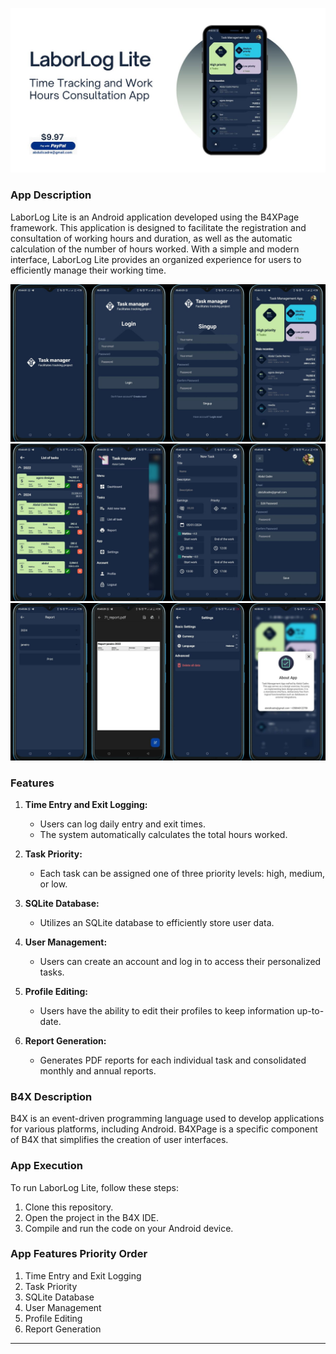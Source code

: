 ![LaborLog Lite Logo](Blue.jpg)

### App Description

LaborLog Lite is an Android application developed using the B4XPage framework. This application is designed to facilitate the registration and consultation of working hours and duration, as well as the automatic calculation of the number of hours worked. With a simple and modern interface, LaborLog Lite provides an organized experience for users to efficiently manage their working time.

![LaborLog Lite](parte1.jpg)
![LaborLog Lite](parte2.jpg)
![LaborLog Lite](parte3.jpg)

### Features

1. **Time Entry and Exit Logging:**
   - Users can log daily entry and exit times.
   - The system automatically calculates the total hours worked.

2. **Task Priority:**
   - Each task can be assigned one of three priority levels: high, medium, or low.

3. **SQLite Database:**
   - Utilizes an SQLite database to efficiently store user data.

4. **User Management:**
   - Users can create an account and log in to access their personalized tasks.

5. **Profile Editing:**
   - Users have the ability to edit their profiles to keep information up-to-date.

6. **Report Generation:**
   - Generates PDF reports for each individual task and consolidated monthly and annual reports.

### B4X Description

B4X is an event-driven programming language used to develop applications for various platforms, including Android. B4XPage is a specific component of B4X that simplifies the creation of user interfaces.

### App Execution

To run LaborLog Lite, follow these steps:

1. Clone this repository.
2. Open the project in the B4X IDE.
3. Compile and run the code on your Android device.

### App Features Priority Order

1. Time Entry and Exit Logging
2. Task Priority
3. SQLite Database
4. User Management
5. Profile Editing
6. Report Generation

---
